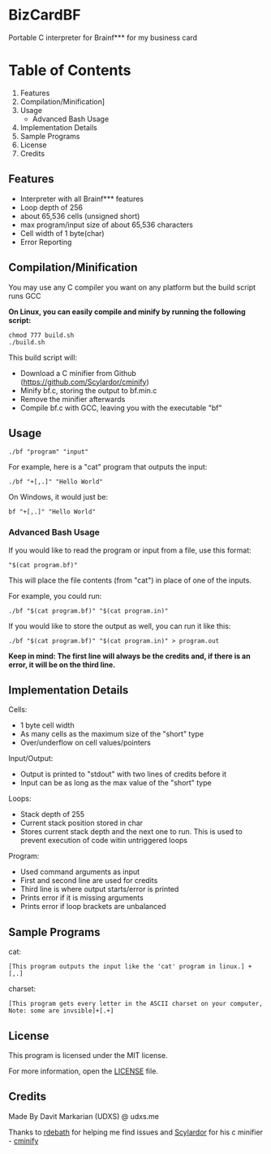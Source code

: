 # BizCardBF
Portable C interpreter for Brainf*** for my business card 

# Table of Contents
1. Features
2. Compilation/Minification]
3. Usage
   * Advanced Bash Usage
4. Implementation Details
5. Sample Programs
6. License
7. Credits

## Features 
* Interpreter with all Brainf*** features
* Loop depth of 256
* about 65,536 cells (unsigned short)
* max program/input size of about 65,536 characters
* Cell width of 1 byte(char)
* Error Reporting

## Compilation/Minification
You may use any C compiler you want on any platform but the build script runs GCC

**On Linux, you can easily compile and minify by running the following script:**

    chmod 777 build.sh
    ./build.sh

This build script will:
* Download a C minifier from Github (https://github.com/Scylardor/cminify)
* Minify bf.c, storing the output to bf.min.c
* Remove the minifier afterwards
* Compile bf.c with GCC, leaving you with the executable "bf"

## Usage

    ./bf "program" "input"
For example, here is a "cat" program that outputs the input:

    ./bf "+[,.]" "Hello World"
On Windows, it would just be:

    bf "+[,.]" "Hello World"
### Advanced Bash Usage
If you would like to read the program or input from a file,
use this format:

    "$(cat program.bf)"
This will place the file contents (from "cat") in place of one of the inputs.

For example, you could run:

    ./bf "$(cat program.bf)" "$(cat program.in)"

If you would like to store the output as well, you can run it like this:

    ./bf "$(cat program.bf)" "$(cat program.in)" > program.out
**Keep in mind: The first line will always be the credits and, if there is an error, it will be on the third line.**
## Implementation Details
Cells:
* 1 byte cell width
* As many cells as the maximum size of the "short" type
* Over/underflow on cell values/pointers

Input/Output:
* Output is printed to "stdout" with two lines of credits before it
* Input can be as long as the max value of the "short" type

Loops:
* Stack depth of 255
* Current stack position stored in char
* Stores current stack depth and the next one to run. This is used to prevent execution of code witin untriggered loops

Program:
* Used command arguments as input
* First and second line are used for credits
* Third line is where output starts/error is printed
* Prints error if it is missing arguments
* Prints error if loop brackets are unbalanced

## Sample Programs
cat:

    [This program outputs the input like the 'cat' program in linux.] +[,.]

charset:

    [This program gets every letter in the ASCII charset on your computer, Note: some are invsible]+[.+]
    

## License
This program is licensed under the MIT license. 

For more information, open the [LICENSE](https://github.com/UDXS/BizCardBF/blob/master/LICENSE) file.
## Credits
Made By Davit Markarian (UDXS) @ udxs.me

Thanks to [rdebath](https://github.com/rdebath) for helping me find issues and [Scylardor]() for his c minifier - [cminify](https://github.com/Scylardor/cminify)
